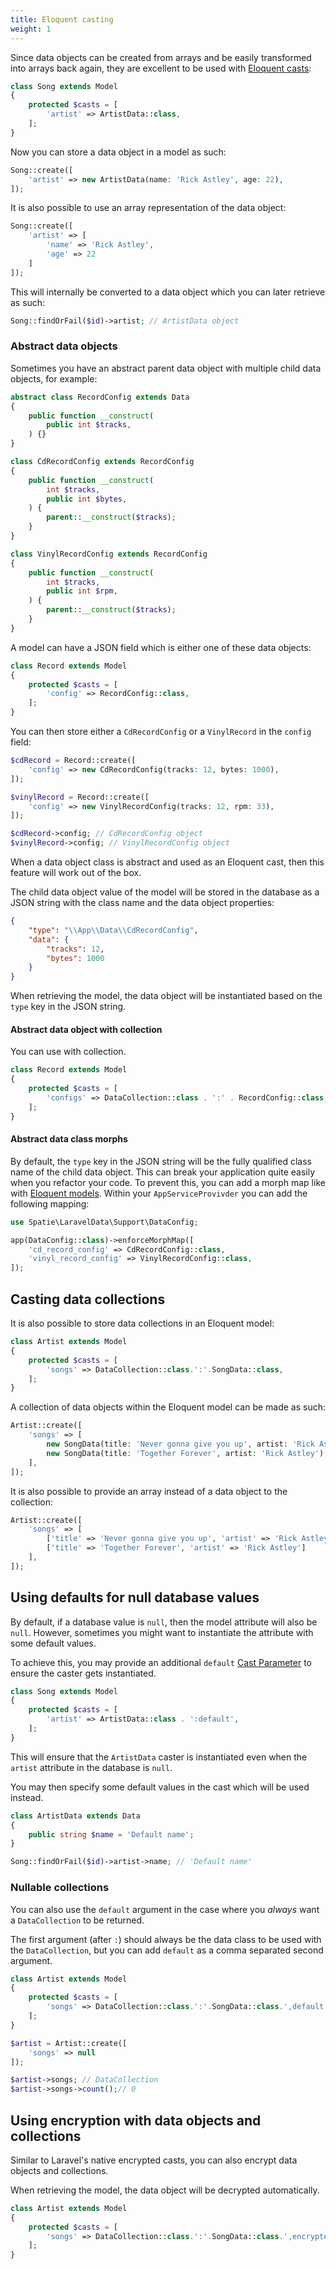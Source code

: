 ```yaml
---
title: Eloquent casting
weight: 1
---
```


Since data objects can be created from arrays and be easily transformed into arrays back again, they are excellent to be used
with [Eloquent casts](https://laravel.com/docs/eloquent-mutators#custom-casts):

```php
class Song extends Model
{
    protected $casts = [
        'artist' => ArtistData::class,
    ];
}
```

Now you can store a data object in a model as such:

```php
Song::create([
    'artist' => new ArtistData(name: 'Rick Astley', age: 22),
]);
```

It is also possible to use an array representation of the data object:

```php
Song::create([
    'artist' => [
        'name' => 'Rick Astley',
        'age' => 22
    ]
]);
```

This will internally be converted to a data object which you can later retrieve as such:

```php
Song::findOrFail($id)->artist; // ArtistData object
```

### Abstract data objects

Sometimes you have an abstract parent data object with multiple child data objects, for example:

```php
abstract class RecordConfig extends Data
{
    public function __construct(
        public int $tracks,
    ) {}
}

class CdRecordConfig extends RecordConfig
{
    public function __construct(
        int $tracks,
        public int $bytes,
    ) {
        parent::__construct($tracks);
    }
}

class VinylRecordConfig extends RecordConfig
{
    public function __construct(
        int $tracks,
        public int $rpm,
    ) {
        parent::__construct($tracks);
    }
}
```

A model can have a JSON field which is either one of these data objects:

```php
class Record extends Model
{
    protected $casts = [
        'config' => RecordConfig::class,
    ];
}
```

You can then store either a `CdRecordConfig` or a `VinylRecord` in the `config` field:

```php
$cdRecord = Record::create([
    'config' => new CdRecordConfig(tracks: 12, bytes: 1000),
]);

$vinylRecord = Record::create([
    'config' => new VinylRecordConfig(tracks: 12, rpm: 33),
]);

$cdRecord->config; // CdRecordConfig object
$vinylRecord->config; // VinylRecordConfig object
```

When a data object class is abstract and used as an Eloquent cast, then this feature will work out of the box.

The child data object value of the model will be stored in the database as a JSON string with the class name and the data object properties:

```json
{
    "type": "\\App\\Data\\CdRecordConfig",
    "data": {
        "tracks": 12,
        "bytes": 1000
    }
}
```

When retrieving the model, the data object will be instantiated based on the `type` key in the JSON string.

#### Abstract data object with collection

You can use with collection.

```php
class Record extends Model
{
    protected $casts = [
        'configs' => DataCollection::class . ':' . RecordConfig::class,
    ];
}
```

#### Abstract data class morphs

By default, the `type` key in the JSON string will be the fully qualified class name of the child data object. This can break your application quite easily when you refactor your code. To prevent this, you can add a morph map like with [Eloquent models](https://laravel.com/docs/eloquent-relationships#polymorphic-relationships). Within your `AppServiceProvivder` you can add the following mapping:

```php
use Spatie\LaravelData\Support\DataConfig;

app(DataConfig::class)->enforceMorphMap([
    'cd_record_config' => CdRecordConfig::class,
    'vinyl_record_config' => VinylRecordConfig::class,
]);
```

## Casting data collections

It is also possible to store data collections in an Eloquent model:

```php
class Artist extends Model
{
    protected $casts = [
        'songs' => DataCollection::class.':'.SongData::class,
    ];
}
```

A collection of data objects within the Eloquent model can be made as such:

```php
Artist::create([
    'songs' => [
        new SongData(title: 'Never gonna give you up', artist: 'Rick Astley'),
        new SongData(title: 'Together Forever', artist: 'Rick Astley'),
    ],
]);
```

It is also possible to provide an array instead of a data object to the collection:

```php
Artist::create([
    'songs' => [
        ['title' => 'Never gonna give you up', 'artist' => 'Rick Astley'],
        ['title' => 'Together Forever', 'artist' => 'Rick Astley']
    ],
]);
```

## Using defaults for null database values

By default, if a database value is `null`, then the model attribute will also be `null`. However, sometimes you might want to instantiate the attribute with some default values.

To achieve this, you may provide an additional `default` [Cast Parameter](https://laravel.com/docs/eloquent-mutators#cast-parameters) to ensure the caster gets instantiated.

```php
class Song extends Model
{
    protected $casts = [
        'artist' => ArtistData::class . ':default',
    ];
}
```

This will ensure that the `ArtistData` caster is instantiated even when the `artist` attribute in the database is `null`.

You may then specify some default values in the cast which will be used instead.

```php
class ArtistData extends Data 
{
    public string $name = 'Default name';
}
```

```php
Song::findOrFail($id)->artist->name; // 'Default name'
```

### Nullable collections

You can also use the `default` argument in the case where you _always_ want a `DataCollection` to be returned.

The first argument (after `:`) should always be the data class to be used with the `DataCollection`, but you can add `default` as a comma separated second argument.

```php
class Artist extends Model
{
    protected $casts = [
        'songs' => DataCollection::class.':'.SongData::class.',default',
    ];
}
```

```php
$artist = Artist::create([
    'songs' => null
]);

$artist->songs; // DataCollection
$artist->songs->count();// 0
```

## Using encryption with data objects and collections

Similar to Laravel's native encrypted casts, you can also encrypt data objects and collections.

When retrieving the model, the data object will be decrypted automatically.

```php
class Artist extends Model
{
    protected $casts = [
        'songs' => DataCollection::class.':'.SongData::class.',encrypted',
    ];
}
```

